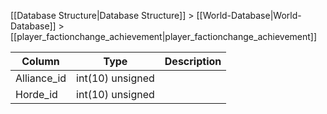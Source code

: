 [[Database Structure|Database Structure]] > [[World-Database|World-Database]] > [[player_factionchange_achievement|player_factionchange_achievement]]

Column | Type | Description
--- | --- | ---
Alliance_id | int(10) unsigned | 
Horde_id | int(10) unsigned | 
